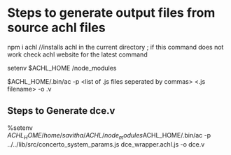 # Steps to generate output files from source achl files

npm i achl //installs achl in the current directory ; if this command does not work check achl website for the latest command

setenv $ACHL_HOME <your install dir>/node_modules

$ACHL_HOME/.bin/ac -p <list of .js files seperated by commas>  <.js filename> -o <output filename>.v


## Steps to Generate dce.v

%setenv $ACHL_HOME /home/savitha/ACHL/node_modules
%$ACHL_HOME/.bin/ac -p ../../lib/src/concerto_system_params.js dce_wrapper.achl.js -o dce.v
